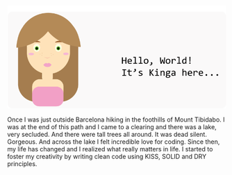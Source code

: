 ![alt text](https://github.com/kingus/kingus/blob/master/my_logo.png)


Once I was just outside Barcelona hiking in the foothills of Mount Tibidabo. I was at the end of this path and I came to a clearing and there was a lake, very secluded. And there were tall trees all around. It was dead silent. Gorgeous. And across the lake I felt incredible love for coding. Since then, my life has changed and I realized what really matters in life. I started to foster my creativity by writing clean code using KISS, SOLID and DRY principles.
<!--
**kingus/kingus** is a ✨ _special_ ✨ repository because its `README.md` (this file) appears on your GitHub profile.

Here are some ideas to get you started:

- 🔭 I’m currently working on ...
- 🌱 I’m currently learning ...
- 👯 I’m looking to collaborate on ...
- 🤔 I’m looking for help with ...
- 💬 Ask me about ...
- 📫 How to reach me: ...
- 😄 Pronouns: ...
- ⚡ Fun fact: ...
-->
